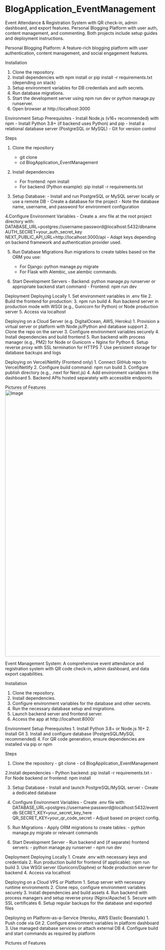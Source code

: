 # BlogApplication_EventManagement
Event Attendance &amp; Registration System with QR check-in, admin dashboard, and export features.  Personal Blogging Platform with user auth, content management, and commenting. Both projects include setup guides and deployment instructions.

Personal Blogging Platform:
A feature-rich blogging platform with user authentication, content management, and social engagement features.

Installation
  1. Clone the repository.
  2. Install dependencies with npm install or pip install -r requirements.txt (depending on stack)
  3. Setup environment variables for DB credentials and auth secrets.
  4. Run database migrations.
  5. Start the development server using npm run dev or python manage.py runserver.
  6. Open browser at http://localhost:3000

Environment Setup
  Prerequisites
       - Install Node.js (v16+ recommended) with npm
       -  Install Python 3.8+ (if backend uses Python) and pip
       -  Install a relational database server (PostgreSQL or MySQL)
       -  Git for version control
     
  Steps
  1. Clone the repository
       - git clone <repo-url>
       - cd BlogApplication_EventManagement
  
  2. Install dependencies
     - For frontend: npm install
     - For backend (Python example): pip install -r requirements.txt
  
  3. Setup Database:
    - Install and run PostgreSQL or MySQL server locally or use a remote DB
    - Create a database for the project
    - Note the database name, username, and password for environment configuration
  
  4.Configure Environment Variables
    - Create a .env file at the root project directory with:
        DATABASE_URL=postgres://username:password@localhost:5432/dbname
        AUTH_SECRET=your_auth_secret_key
        NEXT_PUBLIC_API_URL=http://localhost:3000/api
    - Adapt keys depending on backend framework and authentication provider used.
  
  5. Run Database Migrations
    Run migrations to create tables based on the ORM you use:
      - For Django: python manage.py migrate
      - For Flask with Alembic, use alembic commands.
  
  6. Start Development Servers
    - Backend: python manage.py runserver or appropriate backend start command
    - Frontend: npm run dev

Deployment
  Deploying Locally
    1. Set environment variables in .env file
    2. Build the frontend for production:
    3. npm run build
    4. Run backend server in production mode with WSGI (e.g., Gunicorn for Python) or Node production server
    5. Access via localhost
  
  Deploying on a Cloud Server (e.g. DigitalOcean, AWS, Heroku)
    1. Provision a virtual server or platform with Node.js/Python and database support
    2. Clone the repo on the server
    3. Configure environment variables securely
    4. Install dependencies and build frontend
    5. Run backend with process manager (e.g., PM2) for Node or Gunicorn + Nginx for Python
    6. Setup reverse proxy with SSL termination for HTTPS
    7. Use persistent storage for database backups and logs
  
  Deploying on Vercel/Netlify (Frontend only)
    1. Connect GitHub repo to Vercel/Netlify
    2. Configure build command: npm run build
    3. Configure publish directory (e.g., .next for Next.js)
    4. Add environment variables in the dashboard
    5. Backend APIs hosted separately with accessible endpoints

Pictures of Features
<img width="1272" height="868" alt="Image" src="https://github.com/user-attachments/assets/02a64fc3-e53f-4f57-aaef-ce15a1db314e" />

Event Management System:
A comprehensive event attendance and registration system with QR code check-in, admin dashboard, and data export capabilities.

Installation
  1. Clone the repository.
  2. Install dependencies.
  3. Configure environment variables for the database and other secrets.
  4. Run the necessary database setup and migrations.
  5. Launch backend server and frontend server.
  6. Access the app at http://localhost:8000/

Environment Setup 
  Prerequisites
    1. Install Python 3.8+ or Node.js 16+
    2. Install Git
    3. Install and configure database (PostgreSQL/MySQL recommended)
    4. For QR code generation, ensure dependencies are installed via pip or npm

Steps
  1. Clone the repository
    - git clone <repo-url>
    - cd BlogApplication_EventManagement
  
  2.Install dependencies
    - Python backend: pip install -r requirements.txt
    - For Node backend or frontend: npm install
  
  3. Setup Database
    - Install and launch PostgreSQL/MySQL server
    - Create a dedicated database
    
  4. Configure Environment Variables
    - Create .env file with:
        DATABASE_URL=postgres://username:password@localhost:5432/eventdb
        SECRET_KEY=your_secret_key_here
        QR_SECRET_KEY=your_qr_code_secret
    - Adjust based on project config.
  
  5. Run Migrations
    - Apply ORM migrations to create tables:
    - python manage.py migrate or relevant commands
  
  6. Start Development Server
    - Run backend and (if separate) frontend servers:
    - python manage.py runserver
    - npm run dev

Deployment
  Deploying Locally
    1. Create .env with necessary keys and credentials
    2. Run production build for frontend (if applicable): npm run build
    3. Use WSGI server (Gunicorn/Daphne) or Node production server for backend
    4. Access via localhost
  
  Deploying on a Cloud VPS or Platform
    1. Setup server with necessary runtime environments
    2. Clone repo, configure environment variables securely
    3. Install dependencies and build assets
    4. Run backend with process managers and setup reverse proxy (Nginx/Apache)
    5. Secure with SSL certificates
    6. Setup regular backups for the database and exported files
  
  Deploying on Platform-as-a-Service (Heroku, AWS Elastic Beanstalk)
    1. Push code via Git
    2. Configure environment variables in platform dashboard
    3. Use managed database services or attach external DB
    4. Configure build and start commands as required by platform

  Pictures of Features
    

  
